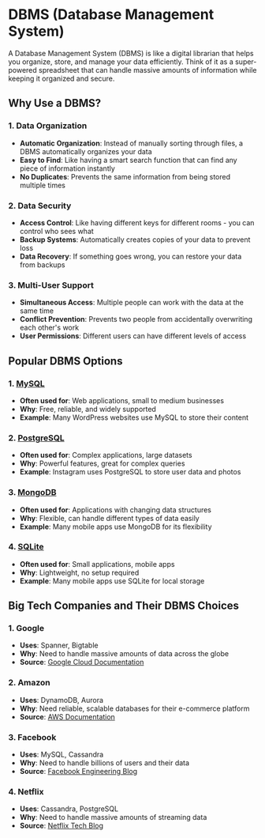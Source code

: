 # DBMS (Database Management System)

A Database Management System (DBMS) is like a digital librarian that helps you organize, store, and manage your data efficiently. Think of it as a super-powered spreadsheet that can handle massive amounts of information while keeping it organized and secure.

## Why Use a DBMS?

### 1. Data Organization

- **Automatic Organization**: Instead of manually sorting through files, a DBMS automatically organizes your data
- **Easy to Find**: Like having a smart search function that can find any piece of information instantly
- **No Duplicates**: Prevents the same information from being stored multiple times

### 2. Data Security

- **Access Control**: Like having different keys for different rooms - you can control who sees what
- **Backup Systems**: Automatically creates copies of your data to prevent loss
- **Data Recovery**: If something goes wrong, you can restore your data from backups

### 3. Multi-User Support

- **Simultaneous Access**: Multiple people can work with the data at the same time
- **Conflict Prevention**: Prevents two people from accidentally overwriting each other's work
- **User Permissions**: Different users can have different levels of access

## Popular DBMS Options

### 1. [MySQL](https://www.mysql.com/)

- **Often used for**: Web applications, small to medium businesses
- **Why**: Free, reliable, and widely supported
- **Example**: Many WordPress websites use MySQL to store their content

### 2. [PostgreSQL](https://www.postgresql.org/)

- **Often used for**: Complex applications, large datasets
- **Why**: Powerful features, great for complex queries
- **Example**: Instagram uses PostgreSQL to store user data and photos

### 3. [MongoDB](https://www.mongodb.com/)

- **Often used for**: Applications with changing data structures
- **Why**: Flexible, can handle different types of data easily
- **Example**: Many mobile apps use MongoDB for its flexibility

### 4. [SQLite](https://sqlite.org/)

- **Often used for**: Small applications, mobile apps
- **Why**: Lightweight, no setup required
- **Example**: Many mobile apps use SQLite for local storage

## Big Tech Companies and Their DBMS Choices

### 1. Google

- **Uses**: Spanner, Bigtable
- **Why**: Need to handle massive amounts of data across the globe
- **Source**: [Google Cloud Documentation](https://cloud.google.com/spanner)

### 2. Amazon

- **Uses**: DynamoDB, Aurora
- **Why**: Need reliable, scalable databases for their e-commerce platform
- **Source**: [AWS Documentation](https://aws.amazon.com/dynamodb/)

### 3. Facebook

- **Uses**: MySQL, Cassandra
- **Why**: Need to handle billions of users and their data
- **Source**: [Facebook Engineering Blog](https://engineering.fb.com/)

### 4. Netflix

- **Uses**: Cassandra, PostgreSQL
- **Why**: Need to handle massive amounts of streaming data
- **Source**: [Netflix Tech Blog](https://netflixtechblog.com/)

